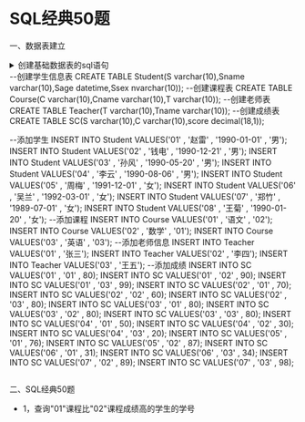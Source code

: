 # SQL经典50题

一、数据表建立

<details>
  <summary>创建基础数据表的sql语句<summary>
  --创建学生信息表
  CREATE TABLE Student(S varchar(10),Sname varchar(10),Sage datetime,Ssex nvarchar(10));
  --创建课程表
  CREATE TABLE Course(C varchar(10),Cname varchar(10),T varchar(10));
  --创建老师表
  CREATE TABLE Teacher(T varchar(10),Tname varchar(10));
  --创建成绩表
  CREATE TABLE SC(S varchar(10),C varchar(10),score decimal(18,1));

  --添加学生
  INSERT INTO Student VALUES('01' , '赵雷' , '1990-01-01' , '男');
  INSERT INTO Student VALUES('02' , '钱电' , '1990-12-21' , '男');
  INSERT INTO Student VALUES('03' , '孙风' , '1990-05-20' , '男');
  INSERT INTO Student VALUES('04' , '李云' , '1990-08-06' , '男');
  INSERT INTO Student VALUES('05' , '周梅' , '1991-12-01' , '女');
  INSERT INTO Student VALUES('06' , '吴兰' , '1992-03-01' , '女');
  INSERT INTO Student VALUES('07' , '郑竹' , '1989-07-01' , '女');
  INSERT INTO Student VALUES('08' , '王菊' , '1990-01-20' , '女');
  --添加课程
  INSERT INTO Course VALUES('01' , '语文' , '02');
  INSERT INTO Course VALUES('02' , '数学' , '01');
  INSERT INTO Course VALUES('03' , '英语' , '03');
  --添加老师信息
  INSERT INTO Teacher VALUES('01' , '张三');
  INSERT INTO Teacher VALUES('02' , '李四');
  INSERT INTO Teacher VALUES('03' , '王五');
  --添加成绩
  INSERT INTO SC VALUES('01' , '01' , 80);
  INSERT INTO SC VALUES('01' , '02' , 90);
  INSERT INTO SC VALUES('01' , '03' , 99);
  INSERT INTO SC VALUES('02' , '01' , 70);
  INSERT INTO SC VALUES('02' , '02' , 60);
  INSERT INTO SC VALUES('02' , '03' , 80);
  INSERT INTO SC VALUES('03' , '01' , 80);
  INSERT INTO SC VALUES('03' , '02' , 80);
  INSERT INTO SC VALUES('03' , '03' , 80);
  INSERT INTO SC VALUES('04' , '01' , 50);
  INSERT INTO SC VALUES('04' , '02' , 30);
  INSERT INTO SC VALUES('04' , '03' , 20);
  INSERT INTO SC VALUES('05' , '01' , 76);
  INSERT INTO SC VALUES('05' , '02' , 87);
  INSERT INTO SC VALUES('06' , '01' , 31);
  INSERT INTO SC VALUES('06' , '03' , 34);
  INSERT INTO SC VALUES('07' , '02' , 89);
  INSERT INTO SC VALUES('07' , '03' , 98);
</details>


二、SQL经典50题

   + 1，查询"01"课程比"02"课程成绩高的学生的学号
   

